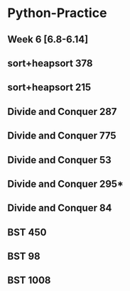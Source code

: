 # Python-Practice
## Week 6 [6.8-6.14]

## sort+heapsort 	378
## sort+heapsort 	215
## Divide and Conquer	287
## Divide and Conquer	775
## Divide and Conquer	53
## Divide and Conquer	295*
## Divide and Conquer	84
## BST	450
## BST	98
## BST	1008
